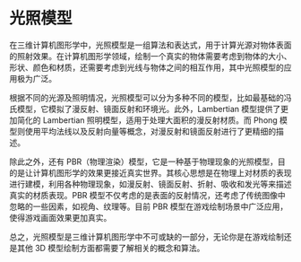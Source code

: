 # 光照模型
在三维计算机图形学中，光照模型是一组算法和表达式，用于计算光源对物体表面的照射效果。在计算机图形学领域，绘制一个真实的物体需要考虑到物体的大小、形状、颜色和材质，还需要考虑到光线与物体之间的相互作用，其中光照模型的应用极为广泛。

根据不同的光源及照明情况，光照模型可以分为多种不同的模型，比如最基础的冯氏模型，它模拟了漫反射、镜面反射和环境光。此外，Lambertian 模型提供了更加简化的 Lambertian 照明模型，适用于处理大面积的漫反射材质。而 Phong 模型则使用平均法线以及反射向量等概念，对漫反射和镜面反射进行了更精细的描述。

除此之外，还有 PBR（物理渲染）模型，它是一种基于物理现象的光照模型，目的是让计算机图形学的效果更接近真实世界。其核心思想是在物理上对材质的表现进行建模，利用各种物理现象，如漫反射、镜面反射、折射、吸收和发光等来描述真实的材质表现。PBR 模型不仅考虑的是表面的反射情况，还考虑了传统图像中忽略的一些因素，如视角、纹理等。目前 PBR 模型在游戏绘制场景中广泛应用，使得游戏画面效果更加真实。

总之，光照模型是三维计算机图形学中不可或缺的一部分，无论你是在游戏绘制还是其他 3D 模型绘制方面都需要了解相关的概念和算法。